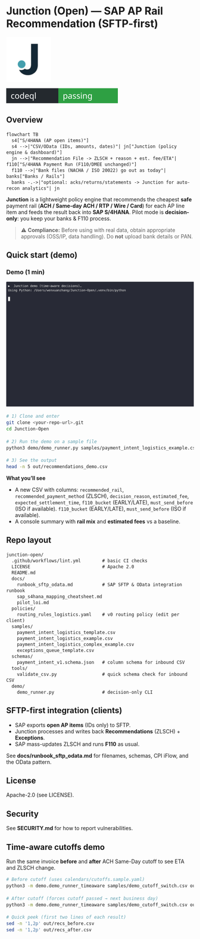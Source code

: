 # Junction (Open) — SAP AP Rail Recommendation (SFTP-first)

<p align="left"><img src="brand/junction-top.png" width="120" alt="Junction mark"></p>



[![CodeQL](docs/codeql-badge.svg)](https://github.com/Junction-Engine/Junction-Open/actions/workflows/codeql.yml)


## Overview

```mermaid
flowchart TB
  s4["S/4HANA (AP open items)"]
  s4 -->|"CSV/OData (IDs, amounts, dates)"| jn["Junction (policy engine & dashboard)"]
  jn -->|"Recommendation File -> ZLSCH + reason + est. fee/ETA"| f110["S/4HANA Payment Run (F110/DMEE unchanged)"]
  f110 -->|"Bank files (NACHA / ISO 20022) go out as today"| banks["Banks / Rails"]
  banks -.->|"optional: acks/returns/statements -> Junction for auto-recon analytics"| jn
```


**Junction** is a lightweight policy engine that recommends the cheapest **safe** payment rail
(**ACH / Same-day ACH / RTP / Wire / Card**) for each AP line item and feeds the result back
into **SAP S/4HANA**. Pilot mode is **decision-only**: you keep your banks & F110 process.

> ⚠️ **Compliance:** Before using with real data, obtain appropriate approvals
> (OSS/IP, data handling). Do **not** upload bank details or PAN.

## Quick start (demo)

### Demo (1 min)

![Junction demo](docs/demo/junction-demo.gif)

```bash
# 1) Clone and enter
git clone <your-repo-url>.git
cd Junction-Open

# 2) Run the demo on a sample file
python3 demo/demo_runner.py samples/payment_intent_logistics_example.csv out/recommendations_demo.csv

# 3) See the output
head -n 5 out/recommendations_demo.csv
```

**What you’ll see**
- A new CSV with columns: `recommended_rail`, `recommended_payment_method` (ZLSCH), `decision_reason`, `estimated_fee`, `expected_settlement_time`, `f110_bucket` (EARLY/LATE), `must_send_before` (ISO if available). `f110_bucket` (EARLY/LATE), `must_send_before` (ISO if available).
- A console summary with **rail mix** and **estimated fees** vs a baseline.

## Repo layout
```
junction-open/
  .github/workflows/lint.yml        # basic CI checks
  LICENSE                           # Apache 2.0
  README.md
  docs/
    runbook_sftp_odata.md           # SAP SFTP & OData integration runbook
    sap_s4hana_mapping_cheatsheet.md
    pilot_loi.md
  policies/
    routing_rules_logistics.yaml    # v0 routing policy (edit per client)
  samples/
    payment_intent_logistics_template.csv
    payment_intent_logistics_example.csv
    payment_intent_logistics_complex_example.csv
    exceptions_queue_template.csv
  schemas/
    payment_intent_v1.schema.json   # column schema for inbound CSV
  tools/
    validate_csv.py                 # quick schema check for inbound CSV
  demo/
    demo_runner.py                  # decision-only CLI
```

## SFTP-first integration (clients)
- SAP exports **open AP items** (IDs only) to SFTP.
- Junction processes and writes back **Recommendations** (ZLSCH) + **Exceptions**.
- SAP mass-updates ZLSCH and runs **F110** as usual.

See **docs/runbook_sftp_odata.md** for filenames, schemas, CPI iFlow, and the OData pattern.

## License
Apache-2.0 (see LICENSE).

## Security
See **SECURITY.md** for how to report vulnerabilities.

## Time-aware cutoffs demo

Run the same invoice **before** and **after** ACH Same-Day cutoff to see ETA and ZLSCH change.

```bash
# Before cutoff (uses calendars/cutoffs.sample.yaml)
python3 -m demo.demo_runner_timeaware samples/demo_cutoff_switch.csv out/recs_before.csv calendars/cutoffs.sample.yaml --tz America/New_York

# After cutoff (forces cutoff passed → next business day)
python3 -m demo.demo_runner_timeaware samples/demo_cutoff_switch.csv out/recs_after.csv calendars/cutoffs_after.yaml --tz America/New_York

# Quick peek (first two lines of each result)
sed -n '1,2p' out/recs_before.csv
sed -n '1,2p' out/recs_after.csv

```
